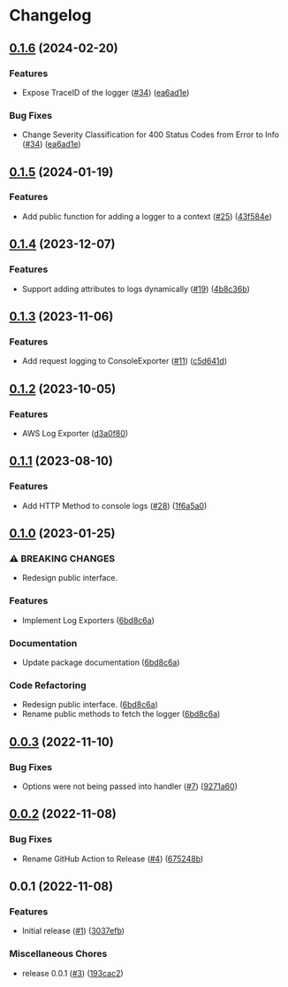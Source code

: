# Changelog

## [0.1.6](https://github.com/cccteam/logger/compare/v0.1.5...v0.1.6) (2024-02-20)


### Features

* Expose TraceID of the logger ([#34](https://github.com/cccteam/logger/issues/34)) ([ea6ad1e](https://github.com/cccteam/logger/commit/ea6ad1e18c17ba207e6d4b446c0c8b6337f62ad3))


### Bug Fixes

* Change Severity Classification for 400 Status Codes from Error to Info ([#34](https://github.com/cccteam/logger/issues/34)) ([ea6ad1e](https://github.com/cccteam/logger/commit/ea6ad1e18c17ba207e6d4b446c0c8b6337f62ad3))

## [0.1.5](https://github.com/cccteam/logger/compare/v0.1.4...v0.1.5) (2024-01-19)


### Features

* Add public function for adding a logger to a context ([#25](https://github.com/cccteam/logger/issues/25)) ([43f584e](https://github.com/cccteam/logger/commit/43f584e9b3b2e78a57abb274ff50521b23862386))

## [0.1.4](https://github.com/cccteam/logger/compare/v0.1.3...v0.1.4) (2023-12-07)


### Features

* Support adding attributes to logs dynamically ([#19](https://github.com/cccteam/logger/issues/19)) ([4b8c36b](https://github.com/cccteam/logger/commit/4b8c36bfe00f853e3b4a201378a06fbe6faf708e))

## [0.1.3](https://github.com/cccteam/logger/compare/v0.1.2...v0.1.3) (2023-11-06)


### Features

* Add request logging to ConsoleExporter ([#11](https://github.com/cccteam/logger/issues/11)) ([c5d641d](https://github.com/cccteam/logger/commit/c5d641d585f29bc3d7a115621ffb5c04160e02c9))

## [0.1.2](https://github.com/cccteam/logger/compare/v0.1.1...v0.1.2) (2023-10-05)


### Features

* AWS Log Exporter ([d3a0f80](https://github.com/cccteam/logger/commit/d3a0f80ca304d722a7689a47a12d6cca24f0dbd0))

## [0.1.1](https://github.com/jtwatson/logger/compare/v0.1.0...v0.1.1) (2023-08-10)


### Features

* Add HTTP Method to console logs ([#28](https://github.com/jtwatson/logger/issues/28)) ([1f6a5a0](https://github.com/jtwatson/logger/commit/1f6a5a0695af817137225720fe5c5f5086852b76))

## [0.1.0](https://github.com/jtwatson/logger/compare/v0.0.3...v0.1.0) (2023-01-25)


### ⚠ BREAKING CHANGES

* Redesign public interface.

### Features

* Implement Log Exporters ([6bd8c6a](https://github.com/jtwatson/logger/commit/6bd8c6a9c3f412e14db86170d6cf3a71618048f3))


### Documentation

* Update package documentation ([6bd8c6a](https://github.com/jtwatson/logger/commit/6bd8c6a9c3f412e14db86170d6cf3a71618048f3))


### Code Refactoring

* Redesign public interface. ([6bd8c6a](https://github.com/jtwatson/logger/commit/6bd8c6a9c3f412e14db86170d6cf3a71618048f3))
* Rename public methods to fetch the logger ([6bd8c6a](https://github.com/jtwatson/logger/commit/6bd8c6a9c3f412e14db86170d6cf3a71618048f3))

## [0.0.3](https://github.com/jtwatson/logger/compare/v0.0.2...v0.0.3) (2022-11-10)


### Bug Fixes

* Options were not being passed into handler ([#7](https://github.com/jtwatson/logger/issues/7)) ([9271a60](https://github.com/jtwatson/logger/commit/9271a606beb53799d69ac6a11b537d7ac2011a37))

## [0.0.2](https://github.com/jtwatson/logger/compare/v0.0.1...v0.0.2) (2022-11-08)


### Bug Fixes

* Rename GitHub Action to Release ([#4](https://github.com/jtwatson/logger/issues/4)) ([675248b](https://github.com/jtwatson/logger/commit/675248b69653749e44bfd839888ca927824f6bda))

## 0.0.1 (2022-11-08)


### Features

* Initial release ([#1](https://github.com/jtwatson/logger/issues/1)) ([3037efb](https://github.com/jtwatson/logger/commit/3037efb3c03d001a1399a8dab6de0108da701ca6))


### Miscellaneous Chores

* release 0.0.1 ([#3](https://github.com/jtwatson/logger/issues/3)) ([193cac2](https://github.com/jtwatson/logger/commit/193cac249f8f80d3bd360275d4a24391f3c6bcbb))
